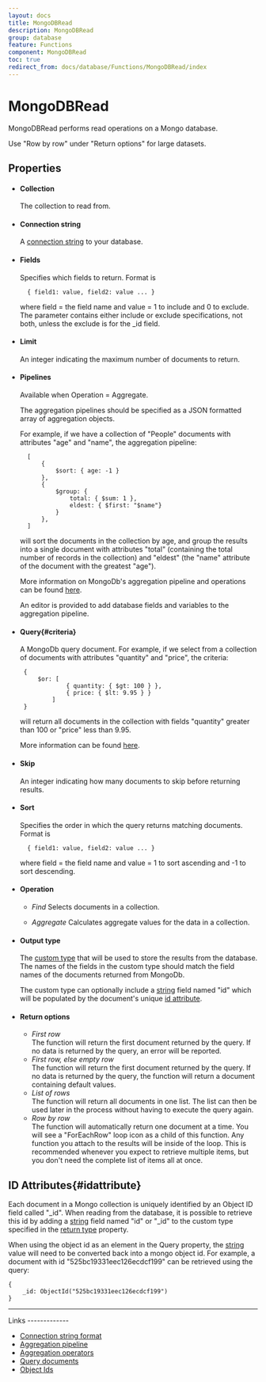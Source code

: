 ```yaml
---
layout: docs
title: MongoDBRead
description: MongoDBRead
group: database
feature: Functions
component: MongoDBRead
toc: true
redirect_from: docs/database/Functions/MongoDBRead/index
---
```

MongoDBRead
===========

MongoDBRead performs read operations on a Mongo database.

<span class="recommendation">Use "Row by row" under "Return options" for large datasets.</span>

Properties
----------

-  #### Collection

    The collection to read from.

-  #### Connection string

    A [connection string](http://docs.mongodb.org/manual/reference/connection-string/) to your database.

- #### Fields
  
  Specifies which fields to return. Format is

        { field1: value, field2: value ... }

  where field = the field name and value = 1 to include and 0 to exclude. 
  The parameter contains either include or exclude specifications, not both, 
  unless the exclude is for the _id field.

- #### Limit
  
    An integer indicating the maximum number of documents to return.
  
- #### Pipelines

    Available when Operation = Aggregate. 
    
    The aggregation pipelines should be specified as a JSON formatted array of aggregation objects.

    For example, if we have a collection of "People" documents with
    attributes "age" and "name", the aggregation pipeline:

        [
            { 
                $sort: { age: -1 } 
            },
            { 
                $group: {
                    total: { $sum: 1 }, 
                    eldest: { $first: "$name"} 
                }
            },
        ]

    will sort the documents in the collection by age, and group the results
    into a single document with attributes "total" (containing the total
    number of records in the collection) and "eldest" (the "name" attribute
    of the document with the greatest "age").

    More information on MongoDb's aggregation pipeline and operations can be
    found [here](http://docs.mongodb.org/manual/reference/operator/aggregation/#aggregation-pipeline-operator-reference).

    An editor is provided to add database fields and variables to the aggregation pipeline.

-  #### Query{#criteria}

    A MongoDb query document. For example, if we select from a collection of documents with attributes
    "quantity" and "price", the criteria:

        { 
            $or: [
                    { quantity: { $gt: 100 } },
                    { price: { $lt: 9.95 } }
                ]
        }

    will return all documents in the collection with fields "quantity"
    greater than 100 or "price" less than 9.95.
    
    More information can be found [here](http://docs.mongodb.org/manual/tutorial/query-documents/).

- #### Skip

    An integer indicating how many documents to skip before returning results.

- #### Sort
  
    Specifies the order in which the query returns matching documents. Format is

        { field1: value, field2: value ... }

  where field = the field name and value = 1 to sort ascending and -1 to sort descending. 

- #### Operation
  
  - *Find*
    Selects documents in a collection.

  - *Aggregate*
    Calculates aggregate values for the data in a collection.

-  #### Output type

    The [custom type](https://linx.software/plugins/BuiltIn/Types/CustomType/) that will be used to store the
    results from the database. The names of the fields in the custom
    type should match the field names of the documents returned from MongoDb.

    The custom type can optionally include a [string](https://linx.software/plugins/BuiltIn/Types/String/)
    field named "id" which will be populated by the document's unique
    [id attribute](#idattribute).

- #### Return options

    - *First row*  
        The function will return the first document returned by the query. If
        no data is returned by the query, an error will be reported.
    - *First row, else empty row*  
        The function will return the first document returned by the query. If
        no data is returned by the query, the function will return a document
        containing default values.
    - *List of rows*  
        The function will return all documents in one list. The list can then
        be used later in the process without having to execute the query
        again.
    - *Row by row*  
        The function will automatically return one document at a time. You
        will see a "ForEachRow" loop icon as a child of this function.
        Any function you attach to the results will be inside of the
        loop. This is recommended whenever you expect to retrieve
        multiple items, but you don't need the complete list of items
        all at once.


ID Attributes{#idattribute}
-------------

Each document in a Mongo collection is uniquely identified by an Object
ID field called "\_id". When reading from the database, it is possible to retrieve this id by adding a [string](https://linx.software/plugins/BuiltIn/Types/String/) field named "id" or "\_id" to the custom type specified in the [return type](#ReturnType) property.

When using the object id as an element in the Query
property, the [string](https://linx.software/plugins/BuiltIn/Types/String/) value will need to be converted back
into a mongo object id. For example, a document with id
"525bc19331eec126ecdcf199" can be retrieved using the
query:

    { 
        _id: ObjectId("525bc19331eec126ecdcf199")
    }

<hr>
Links
-------------

- [Connection string format](http://docs.mongodb.org/manual/reference/connection-string/)
- [Aggregation pipeline](http://docs.mongodb.org/manual/core/aggregation-pipeline/)
- [Aggregation operators](http://docs.mongodb.org/manual/reference/operator/aggregation/#aggregation-pipeline-operator-reference)
- [Query documents](http://docs.mongodb.org/manual/tutorial/query-documents/)
- [Object Ids](http://docs.mongodb.org/manual/reference/object-id/)  
